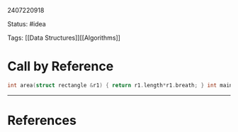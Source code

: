2407220918

Status: #idea

Tags: [[Data Structures]][[Algorithms]]

# Call by Reference


```c++
int area(struct rectangle &r1) { return r1.length*r1.breath; } int main() { struct rectangle r = {10,5}; printf("% d", area(r)); }
```

---
# References
